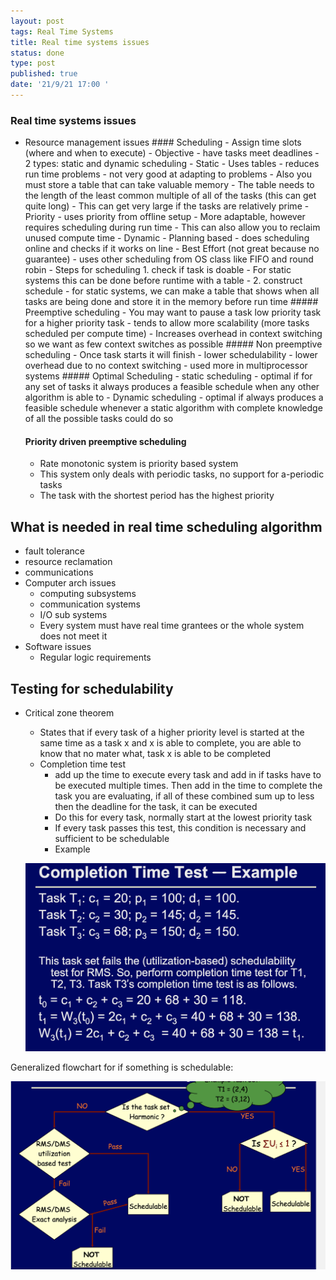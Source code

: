 ```yaml
---
layout: post
tags: Real Time Systems
title: Real time systems issues
status: done
type: post
published: true
date: '21/9/21 17:00 '
---
```


### Real time systems issues
- Resource management issues
	  #### Scheduling
		- Assign time slots (where and when to execute)
		- Objective - have tasks meet deadlines
		- 2 types: static and dynamic scheduling
			- Static
				- Uses tables 
					- reduces run time problems
					- not very good at adapting to problems
					- Also you must store a table that can take valuable memory
					- The table needs to the length of the least common multiple of all of the tasks (this can get quite long)
						- This can get very large if the tasks are relatively prime
				- Priority
					- uses priority from offline setup
					- More adaptable, however requires scheduling during run time
					- This can also allow you to reclaim unused compute time
			- Dynamic
				- Planning based
					- does scheduling online and checks if it works on line
				- Best Effort (not great because no guarantee)
					- uses other scheduling from OS class like FIFO and round robin
			- Steps for scheduling
				1. check if task is doable
					- For static systems this can be done before runtime with a table
					- 
				2. construct schedule
					- for static systems, we can make a table that shows when all tasks are being done and store it in the memory before run time
			  ##### Preemptive scheduling
				- You may want to pause a task low priority task for a higher priority task
				- tends to allow more scalability (more tasks scheduled per compute time)
				- Increases overhead in context switching so we want as few context switches as possible
			  ##### Non preemptive scheduling
				- Once task starts it will finish
				- lower schedulability
				- lower overhead due to no context switching
				- used more in multiprocessor systems
			  ##### Optimal Scheduling
				- static scheduling
					- optimal if for any set of tasks it always produces a feasible schedule when any other algorithm is able to
				- Dynamic scheduling
					- optimal if always produces a feasible schedule whenever a static algorithm with complete knowledge of all the possible tasks could do so


	#### Priority driven preemptive scheduling
	 - Rate monotonic system is priority based system
	 - This system only deals with periodic tasks, no support for a-periodic tasks
	 - The task with the shortest period has the highest priority


## What is needed in real time scheduling algorithm
 - fault tolerance
 - resource reclamation
 - communications
- Computer arch issues
	- computing subsystems
	- communication systems
	- I/O sub systems
	- Every system must have real time grantees or the whole system does not meet it
- Software issues 
	- Regular logic requirements 




## Testing for schedulability 
 - Critical zone theorem
	 - States that if every task of a higher priority level is started at the same time as a task x and x is able to complete, you are able to know that no mater what, task x is able to be completed
	 - Completion time test
		 - add up the time to execute every task and add in if tasks have to be executed multiple times. Then add in the time to complete the task you are evaluating, if all of these combined sum up to less then the deadline for the task, it can be executed
		 - Do this for every task, normally start at the lowest priority task
		 - If every task passes this test, this condition is necessary and sufficient to be schedulable 
		 - Example
     
     ![Figure 1.](/_posts/real-time-systems/completion-time-test-example.png)
		 


Generalized flowchart for if something is schedulable:

![Figure 1.](/_posts/real-time-systems/schedulable-flowchart.png)




